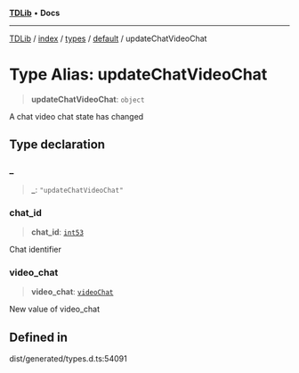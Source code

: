 [**TDLib**](../../../../../../README.md) • **Docs**

***

[TDLib](../../../../../../modules.md) / [index](../../../../../README.md) / [types](../../../README.md) / [default](../README.md) / updateChatVideoChat

# Type Alias: updateChatVideoChat

> **updateChatVideoChat**: `object`

A chat video chat state has changed

## Type declaration

### \_

> **\_**: `"updateChatVideoChat"`

### chat\_id

> **chat\_id**: [`int53`](int53-1.md)

Chat identifier

### video\_chat

> **video\_chat**: [`videoChat`](videoChat-1.md)

New value of video_chat

## Defined in

dist/generated/types.d.ts:54091
